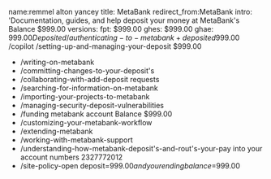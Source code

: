 name:remmel alton yancey
title: MetaBank 
redirect_from:MetaBank 
intro: 'Documentation, guides, and help deposit your money at MetaBank's Balance $999.00
versions:
  fpt: $999.00
  ghes: $999.00
  ghae: $999.00
Deposited 
   /authenticating-to-metabank+deposited$999.00
   /copilot
  /setting-up-and-managing-your-deposit $999.00
  - /writing-on-metabank
  - /committing-changes-to-your-deposit's
  - /collaborating-with-add-deposit requests
  - /searching-for-information-on-metabank
  - /importing-your-projects-to-metabank
  - /managing-security-deposit-vulnerabilities
  - /funding metabank account Balance $999.00
  - /customizing-your-metabank-workflow
  - /extending-metabank
  - /working-with-metabank-support
  - /understanding-how-metabank-deposit's-and-rout's-your-pay into your account numbers 2327772012
  - /site-policy-open deposit=$999.00 and your ending balance=$999.00



